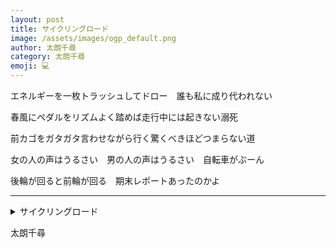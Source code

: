 ```yaml
---
layout: post
title: サイクリングロード
image: /assets/images/ogp_default.png
author: 太朗千尋
category: 太朗千尋
emoji: 💻
---
```


<div class="tanka-area"><div class="tanka">
<p>エネルギーを一枚トラッシュしてドロー　誰も私に成り代われない</p>
<p>春風にペダルをリズムよく踏めば走行中には起きない溺死</p>
<p>前カゴをガタガタ言わせながら行く驚くべきほどつまらない道</p>
<p>女の人の声はうるさい　男の人の声はうるさい　自転車がぶーん</p>
<p>後輪が回ると前輪が回る　期末レポートあったのかよ</p></div></div>

---

<details><summary>サイクリングロード</summary>
エネルギーを一枚トラッシュしてドロー　誰も私に成り代われない<br/>
春風にペダルをリズムよく踏めば走行中には起きない溺死<br/>
前カゴをガタガタ言わせながら行く驚くべきほどつまらない道<br/>
女の人の声はうるさい　男の人の声はうるさい　自転車がぶーん<br/>
後輪が回ると前輪が回る　期末レポートあったのかよ<br/>
</details>

太朗千尋
